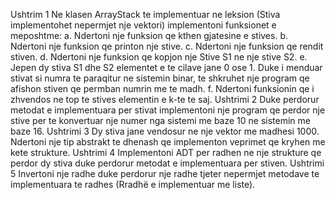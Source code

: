 Ushtrim 1
Ne klasen ArrayStack te implementuar ne leksion (Stiva implementohet nepermjet nje vektori) implementoni funksionet e meposhtme:
a. Ndertoni nje funksion qe kthen gjatesine e stives.
b. Ndertoni nje funksion qe printon nje stive.
c. Ndertoni nje funksion qe rendit stiven.
d. Ndertoni nje funksion qe kopjon nje Stive S1 ne nje stive S2.
e. Jepen dy stiva S1 dhe S2 elementet e te cilave jane 0 ose 1. Duke i menduar stivat si numra te paraqitur ne sistemin binar, te shkruhet nje program qe afishon stiven qe permban numrin me te madh.
f. Ndertoni funksionin qe i zhvendos ne top te stives elementin e k-te te saj.
Ushtrimi 2
Duke perdorur metodat e implementuara per stivat implementoni nje program qe perdor nje stive per te konvertuar nje numer nga sistemi me baze 10 ne sistemin me baze 16.
Ushtrimi 3
Dy stiva jane vendosur ne nje vektor me madhesi 1000. Ndertoni nje tip abstrakt te dhenash qe implementon veprimet qe kryhen me kete strukture.
Ushtrimi 4
Implementoni ADT per radhen ne nje strukture qe perdor dy stiva duke perdorur metodat e
implementuara per stiven.
Ushtrimi 5
Invertoni nje radhe duke perdorur nje radhe tjeter nepermjet metodave te implementuara te radhes (Rradhë e implementuar me liste).
